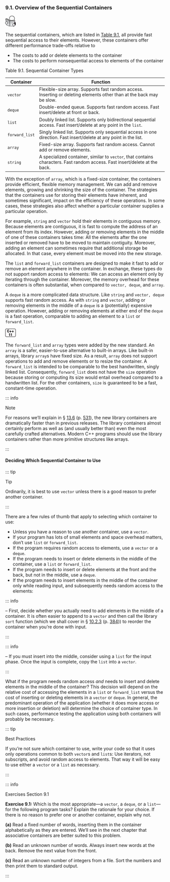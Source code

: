 <h3 id="filepos2175374">9.1. Overview of the Sequential Containers</h3>
<img alt="Image" src="/images/00009.jpg"/>
<p>The sequential containers, which are listed in <a href="089-9.1._overview_of_the_sequential_containers.html#filepos2176185">Table 9.1</a>, all provide fast sequential access to their elements. However, these containers offer different performance trade-offs relative to</p>
<ul><li>The costs to add or delete elements to the container</li><li>The costs to perform nonsequential access to elements of the container</li></ul>

<p><a id="filepos2176185"></a>Table 9.1. Sequential Container Types</p>

| Container      | Function                                                                                                                    |
|----------------|-----------------------------------------------------------------------------------------------------------------------------|
| `vector`       | Flexible-size array. Supports fast random access. Inserting or deleting elements other than at the back may be slow.        |
| `deque`        | Double-ended queue. Supports fast random access. Fast insert/delete at front or back.                                       |
| `list`         | Doubly linked list. Supports only bidirectional sequential access. Fast insert/delete at any point in the `list`.           |
| `forward_list` | Singly linked list. Supports only sequential access in one direction. Fast insert/delete at any point in the list.          |
| `array`        | Fixed-size array. Supports fast random access. Cannot add or remove elements.                                               |
| `string`       | A specialized container, similar to `vector`, that contains characters. Fast random access. Fast insert/delete at the back. |

<p>With the exception of <code>array</code>, which is a fixed-size container, the containers provide efficient, flexible memory management. We can add and remove elements, growing and shrinking the size of the container. The strategies that the containers use for storing their elements have inherent, and sometimes significant, impact on the efficiency of these operations. In some cases, these strategies also affect whether a particular container supplies a particular operation.</p>
<p>For example, <code>string</code> and <code>vector</code> hold their elements in contiguous memory. Because elements are contiguous, it is fast to compute the address of an element <a id="filepos2177258"></a>from its index. However, adding or removing elements in the middle of one of these containers takes time: All the elements after the one inserted or removed have to be moved to maintain contiguity. Moreover, adding an element can sometimes require that additional storage be allocated. In that case, every element must be moved into the new storage.</p>
<p>The <code>list</code> and <code>forward_list</code> containers are designed to make it fast to add or remove an element anywhere in the container. In exchange, these types do not support random access to elements: We can access an element only by iterating through the container. Moreover, the memory overhead for these containers is often substantial, when compared to <code>vector, deque</code>, and <code>array</code>.</p>
<p>A <code>deque</code> is a more complicated data structure. Like <code>string</code> and <code>vector, deque</code> supports fast random access. As with <code>string</code> and <code>vector</code>, adding or removing elements in the middle of a <code>deque</code> is a (potentially) expensive operation. However, adding or removing elements at either end of the <code>deque</code> is a fast operation, comparable to adding an element to a <code>list</code> or <code>forward_list</code>.</p>
<a id="filepos2179346"></a><img alt="Image" src="/images/00008.jpg"/>
<p>The <code>forward_list</code> and <code>array</code> types were added by the new standard. An <code>array</code> is a safer, easier-to-use alternative to built-in arrays. Like built-in arrays, library <code>array</code>s have fixed size. As a result, <code>array</code> does not support operations to add and remove elements or to resize the container. A <code>forward_list</code> is intended to be comparable to the best handwritten, singly linked list. Consequently, <code>forward_list</code> does not have the <code>size</code> operation because storing or computing its size would entail overhead compared to a handwritten list. For the other containers, <code>size</code> is guaranteed to be a fast, constant-time operation.</p>

::: info
<p>Note</p>
<p>For reasons we’ll explain in § <a href="126-13.6._moving_objects.html#filepos3426774">13.6</a> (p. <a href="126-13.6._moving_objects.html#filepos3426774">531</a>), the new library containers are dramatically faster than in previous releases. The library containers almost certainly perform as well as (and usually better than) even the most carefully crafted alternatives. Modern C++ programs should use the library containers rather than more primitive structures like arrays.</p>
:::

<h4>Deciding Which Sequential Container to Use</h4>

::: tip
<p>Tip</p>
<p>Ordinarily, it is best to use <code>vector</code> unless there is a good reason to prefer another container.</p>
:::

<p>There are a few rules of thumb that apply to selecting which container to use:</p>
<ul><li>Unless you have a reason to use another container, use a <code>vector</code>.</li><li>If your program has lots of small elements and space overhead matters, don’t use <code>list</code> or <code>forward_list</code>.</li><li>If the program requires random access to elements, use a <code>vector</code> or a <code>deque</code>.</li><li>If the program needs to insert or delete elements in the middle of the container, use a <code>list</code> or <code>forward_list</code>.</li><li>If the program needs to insert or delete elements at the front and the back, but not in the middle, use a <code>deque</code>.</li><li><a id="filepos2183652"></a>If the program needs to insert elements in the middle of the container only while reading input, and subsequently needs random access to the elements:</li></ul>

::: info
<p>– First, decide whether you actually need to add elements in the middle of a container. It is often easier to append to a <code>vector</code> and then call the library <code>sort</code> function (which we shall cover in § <a href="099-10.2._a_first_look_at_the_algorithms.html#filepos2506543">10.2.3</a> (p. <a href="099-10.2._a_first_look_at_the_algorithms.html#filepos2506543">384</a>)) to reorder the container when you’re done with input.</p>
:::

::: info
<p>– If you must insert into the middle, consider using a <code>list</code> for the input phase. Once the input is complete, copy the <code>list</code> into a <code>vector</code>.</p>
:::

<p>What if the program needs random access <em>and</em> needs to insert and delete elements in the middle of the container? This decision will depend on the relative cost of accessing the elements in a <code>list</code> or <code>forward_list</code> versus the cost of inserting or deleting elements in a <code>vector</code> or <code>deque</code>. In general, the predominant operation of the application (whether it does more access or more insertion or deletion) will determine the choice of container type. In such cases, performance testing the application using both containers will probably be necessary.</p>

::: tip
<p>Best Practices</p>
<p>If you’re not sure which container to use, write your code so that it uses only operations common to both <code>vector</code>s and <code>list</code>s: Use iterators, not subscripts, and avoid random access to elements. That way it will be easy to use either a <code>vector</code> or a <code>list</code> as necessary.</p>
:::

::: info
<p>Exercises Section 9.1</p>
<p><strong>Exercise 9.1:</strong> Which is the most appropriate—a <code>vector</code>, a <code>deque</code>, or a <code>list</code>—for the following program tasks? Explain the rationale for your choice. If there is no reason to prefer one or another container, explain why not.</p>
<p><strong>(a)</strong> Read a fixed number of words, inserting them in the container alphabetically as they are entered. We’ll see in the next chapter that associative containers are better suited to this problem.</p>
<p><strong>(b)</strong> Read an unknown number of words. Always insert new words at the back. Remove the next value from the front.</p>
<p><strong>(c)</strong> Read an unknown number of integers from a file. Sort the numbers and then print them to standard output.</p>
:::
